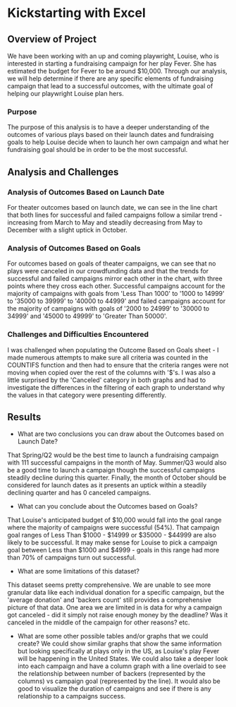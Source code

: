 # Kickstarting with Excel

## Overview of Project

We have been working with an up and coming playwright, Louise, who is interested in starting a fundraising campaign for her play Fever. She has estimated the budget for Fever to be around $10,000. Through our analysis, we will help determine if there are any specific elements of fundraising campaign that lead to a successful outcomes, with the ultimate goal of helping our playwright Louise plan hers.

### Purpose

The purpose of this analysis is to have a deeper understanding of the outcomes of various plays based on their launch dates and fundraising goals to help Louise decide when to launch her own campaign and what her fundraising goal should be in order to be the most successful.

## Analysis and Challenges

### Analysis of Outcomes Based on Launch Date

For theater outcomes based on launch date, we can see in the line chart that both lines for successful and failed campaigns follow a similar trend - increasing from March to May and steadily decreasing from May to December with a slight uptick in October. 

### Analysis of Outcomes Based on Goals

For outcomes based on goals of theater campaigns, we can see that no plays were canceled in our crowdfunding data and that the trends for successful and failed campaigns mirror each other in the chart, with three points where they cross each other. Successful campaigns account for the majority of campaigns with goals from 'Less Than 1000' to '1000 to 14999' to '35000 to 39999' to '40000 to 44999' and failed campaigns account for the majority of campaigns with goals of '2000 to 24999' to '30000 to 34999' and '45000 to 49999' to 'Greater Than 50000'. 

### Challenges and Difficulties Encountered

I was challenged when populating the Outcome Based on Goals sheet - I made numerous attempts to make sure all criteria was counted in the COUNTIFS function and then had to ensure that the criteria ranges were not moving when copied over the rest of the columns with '$'s. I was also a little surprised by the 'Canceled' category in both graphs and had to investigate the differences in the filtering of each graph to understand why the values in that category were presenting differently.

## Results

- What are two conclusions you can draw about the Outcomes based on Launch Date?

That Spring/Q2 would be the best time to launch a fundraising campaign with 111 successful campaigns in the month of May. Summer/Q3 would also be a good time to launch a campaign though the successful campaigns steadily decline during this quarter. Finally, the month of October should be considered for launch dates as it presents an uptick within a steadily declining quarter and has 0 canceled campaigns. 

- What can you conclude about the Outcomes based on Goals?

That Louise's anticipated budget of $10,000 would fall into the goal range where the majority of campaigns were successful (54%). That campaign goal ranges of Less Than $1000 - $14999 or $35000 - $44999 are also likely to be successful. It may make sense for Louise to pick a campaign goal between Less than $1000 and $4999 - goals in this range had more than 70% of campaigns turn out successful. 

- What are some limitations of this dataset?

This dataset seems pretty comprehensive. We are unable to see more granular data like each individual donation for a specific campaign, but the 'average donation' and 'backers count' still provides a comprehensive picture of that data. One area we are limited in is data for why a campaign got canceled - did it simply not raise enough money by the deadline? Was it canceled in the middle of the campaign for other reasons? etc. 

- What are some other possible tables and/or graphs that we could create?
We could show similar graphs that show the same information but looking specifically at plays only in the US, as Louise's play Fever will be happening in the United States. We could also take a deeper look into each campaign and have a column graph with a line overlaid to see the relationship between number of backers (represented by the columns) vs campaign goal (represented by the line). It would also be good to visualize the duration of campaigns and see if there is any relationship to a campaigns success.
